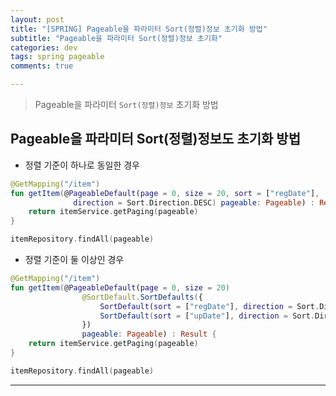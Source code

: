 ```yaml
---  
layout: post  
title: "[SPRING] Pageable을 파라미터 Sort(정렬)정보 초기화 방법"  
subtitle: "Pageable을 파라미터 Sort(정렬)정보 초기화"  
categories: dev
tags: spring pageable
comments: true

---
```

> Pageable을 파라미터 `Sort(정렬)정보` 초기화 방법

## Pageable을 파라미터 Sort(정렬)정보도 초기화 방법

* 정렬 기준이 하나로 동일한 경우

```kotlin
@GetMapping("/item")
fun getItem(@PageableDefault(page = 0, size = 20, sort = ["regDate"],
              direction = Sort.Direction.DESC) pageable: Pageable) : Result {
    return itemService.getPaging(pageable)
}

itemRepository.findAll(pageable)
```

* 정렬 기준이 둘 이상인 경우

```kotlin
@GetMapping("/item")
fun getItem(@PageableDefault(page = 0, size = 20)
                @SortDefault.SortDefaults({
                    SortDefault(sort = ["regDate"], direction = Sort.Direction.DESC),
                    SortDefault(sort = ["upDate"], direction = Sort.Direction.DESC),
                })
                pageable: Pageable) : Result {
    return itemService.getPaging(pageable)
}

itemRepository.findAll(pageable)
```


---